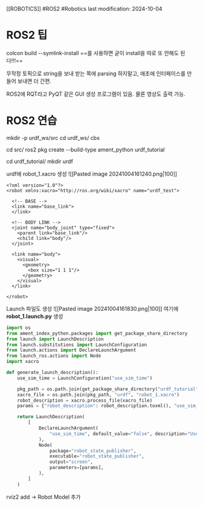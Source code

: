 [[ROBOTICS]]
#ROS2 #Robotics 
last modification: 2024-10-04

# ROS2 팁
colcon build --symlink-install
==를 사용하면 굳이 install을 따로 또 안해도 된다!!!==

무작정 토픽으로 string을 보내 받는 쪽에 parsing 하지말고, 애초에 인터페이스를 만들어 보내면 더 간편.

ROS2에 RQT라고 PyQT 같은 GUI 생성 프로그램이 있음.
물론 영상도 출력 가능.

# ROS2 연습
mkdir -p urdf_ws/src
cd urdf_ws/
cbs

cd src/
ros2 pkg create --build-type ament_python urdf_tutorial

cd urdf_tutorial/
mkdir urdf

urdf에
robot_1.xacro 생성
![[Pasted image 20241004161240.png|100]]
```
<?xml version="1.0"?>
<robot xmlns:xacro="http://ros.org/wiki/xacro" name="urdf_test">

  <!-- BASE -->
  <link name="base_link">
  </link>

  <!-- BODY LINK -->
  <joint name="body_joint" type="fixed">
    <parent link="base_link"/>
    <child link="body"/>
  </joint>

  <link name="body">
    <visual>
      <geometry>
        <box size="1 1 1"/>
      </geometry>
    </visual>
  </link>

</robot>
```

Launch 파일도 생성
![[Pasted image 20241004161830.png|100]]
여기에 **robot_1.launch.py** 생성
```python
import os
from ament_index_python.packages import get_package_share_directory
from launch import LaunchDescription
from launch.substitutions import LaunchConfiguration
from launch.actions import DeclareLaunchArgument
from launch_ros.actions import Node
import xacro

def generate_launch_description():
    use_sim_time = LaunchConfiguration("use_sim_time")

    pkg_path = os.path.join(get_package_share_directory("urdf_tutorial"))
    xacro_file = os.path.join(pkg_path, "urdf", "robot_1.xacro")
    robot_description = xacro.process_file(xacro_file)
    params = {"robot_description": robot_description.toxml(), "use_sim_time": use_sim_time}

    return LaunchDescription(
        [
            DeclareLaunchArgument(
                "use_sim_time", default_value="false", description="Use sim time"
            ),
            Node(
                package="robot_state_publisher",
                executable="robot_state_publisher",
                output="screen",
                parameters=[params],
            ),
        ]
    )
```

rviz2
add -> Robot Model 추가
